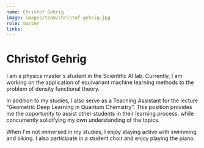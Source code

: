 ```yaml
---
name: Christof Gehrig
image: images/team/christof-gehrig.jpg
role: master
links:
---
```


# Christof Gehrig


I am a physics master's student in the Scientific AI lab. Currently, I am working on the application of equivariant machine learning methods to the problem of density functional theory.

In addition to my studies, I also serve as a Teaching Assistant for the lecture "Geometric Deep Learning in Quantum Chemistry". This position provides me the opportunity to assist other students in their learning process, while concurrently solidifying my own understanding of the topics.

When I'm not immersed in my studies, I enjoy staying active with swimming and biking. I also participate in a student choir and enjoy playing the piano.